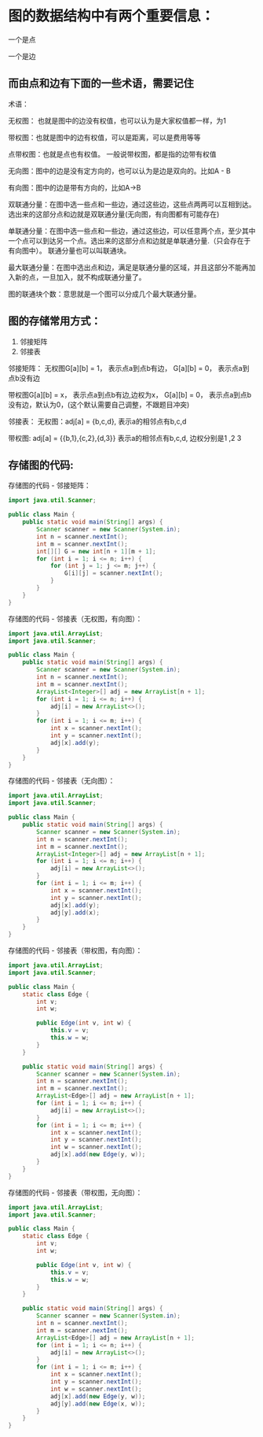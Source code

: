 # 图的数据结构中有两个重要信息：

一个是点

一个是边

## 而由点和边有下面的一些术语，需要记住
术语：

无权图： 也就是图中的边没有权值，也可以认为是大家权值都一样，为1

带权图：也就是图中的边有权值，可以是距离，可以是费用等等

点带权图：也就是点也有权值。 一般说带权图，都是指的边带有权值

无向图：图中的边是没有定方向的，也可以认为是边是双向的。比如A - B

有向图：图中的边是带有方向的，比如A->B

双联通分量：在图中选一些点和一些边，通过这些边，这些点两两可以互相到达。选出来的这部分点和边就是双联通分量(无向图，有向图都有可能存在)

单联通分量：在图中选一些点和一些边，通过这些边，可以任意两个点，至少其中一个点可以到达另一个点。选出来的这部分点和边就是单联通分量.（只会存在于有向图中）。 联通分量也可以叫联通块。

最大联通分量：在图中选出点和边，满足是联通分量的区域，并且这部分不能再加入新的点，一旦加入，就不构成联通分量了。

图的联通块个数：意思就是一个图可以分成几个最大联通分量。

## 图的存储常用方式：
1. 邻接矩阵
2. 邻接表

邻接矩阵：
无权图G[a][b] = 1， 表示点a到点b有边， G[a][b] = 0， 表示点a到点b没有边 

带权图G[a][b] = x， 表示点a到点b有边,边权为x， G[a][b] = 0， 表示点a到点b没有边，默认为0，(这个默认需要自己调整，不跟题目冲突)

邻接表：
无权图：adj[a] = {b,c,d}, 表示a的相邻点有b,c,d

带权图:   adj[a] = {{b,1},{c,2},{d,3}} 表示a的相邻点有b,c,d, 边权分别是1 ,2 3


## 存储图的代码:
存储图的代码 - 邻接矩阵：
```java
import java.util.Scanner;

public class Main {
    public static void main(String[] args) {
        Scanner scanner = new Scanner(System.in);
        int n = scanner.nextInt();
        int m = scanner.nextInt();
        int[][] G = new int[n + 1][m + 1];
        for (int i = 1; i <= n; i++) {
            for (int j = 1; j <= m; j++) {
                G[i][j] = scanner.nextInt();
            }
        }
    }
}
```
存储图的代码 - 邻接表（无权图，有向图）：
```java
import java.util.ArrayList;
import java.util.Scanner;

public class Main {
    public static void main(String[] args) {
        Scanner scanner = new Scanner(System.in);
        int n = scanner.nextInt();
        int m = scanner.nextInt();
        ArrayList<Integer>[] adj = new ArrayList[n + 1];
        for (int i = 1; i <= n; i++) {
            adj[i] = new ArrayList<>();
        }
        for (int i = 1; i <= m; i++) {
            int x = scanner.nextInt();
            int y = scanner.nextInt();
            adj[x].add(y);
        }
    }
}
```

存储图的代码 - 邻接表（无向图）：
```java
import java.util.ArrayList;
import java.util.Scanner;

public class Main {
    public static void main(String[] args) {
        Scanner scanner = new Scanner(System.in);
        int n = scanner.nextInt();
        int m = scanner.nextInt();
        ArrayList<Integer>[] adj = new ArrayList[n + 1];
        for (int i = 1; i <= n; i++) {
            adj[i] = new ArrayList<>();
        }
        for (int i = 1; i <= m; i++) {
            int x = scanner.nextInt();
            int y = scanner.nextInt();
            adj[x].add(y);
            adj[y].add(x);
        }
    }
}
```

存储图的代码 - 邻接表（带权图，有向图）：
```java
import java.util.ArrayList;
import java.util.Scanner;

public class Main {
    static class Edge {
        int v;
        int w;

        public Edge(int v, int w) {
            this.v = v;
            this.w = w;
        }
    }

    public static void main(String[] args) {
        Scanner scanner = new Scanner(System.in);
        int n = scanner.nextInt();
        int m = scanner.nextInt();
        ArrayList<Edge>[] adj = new ArrayList[n + 1];
        for (int i = 1; i <= n; i++) {
            adj[i] = new ArrayList<>();
        }
        for (int i = 1; i <= m; i++) {
            int x = scanner.nextInt();
            int y = scanner.nextInt();
            int w = scanner.nextInt();
            adj[x].add(new Edge(y, w));
        }
    }
}
```
存储图的代码 - 邻接表（带权图，无向图）：
```java
import java.util.ArrayList;
import java.util.Scanner;

public class Main {
    static class Edge {
        int v;
        int w;

        public Edge(int v, int w) {
            this.v = v;
            this.w = w;
        }
    }

    public static void main(String[] args) {
        Scanner scanner = new Scanner(System.in);
        int n = scanner.nextInt();
        int m = scanner.nextInt();
        ArrayList<Edge>[] adj = new ArrayList[n + 1];
        for (int i = 1; i <= n; i++) {
            adj[i] = new ArrayList<>();
        }
        for (int i = 1; i <= m; i++) {
            int x = scanner.nextInt();
            int y = scanner.nextInt();
            int w = scanner.nextInt();
            adj[x].add(new Edge(y, w));
            adj[y].add(new Edge(x, w));
        }
    }
}

```